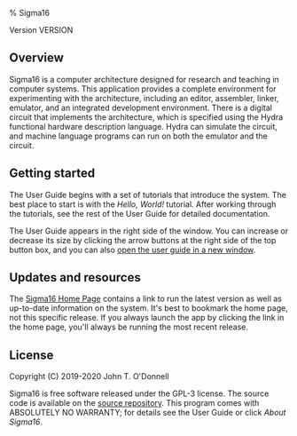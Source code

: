 % Sigma16

<!--
Sigma16: srcwelcome.md
Copyright (C) 2019, 2020 John T. O'Donnell
email: john.t.odonnell9@gmail.com
License: GNU GPL Version 3 or later. See Sigma16/README.md, LICENSE.txt

This file is part of Sigma16.  Sigma16 is free software: you can
redistribute it and/or modify it under the terms of the GNU General
Public License as published by the Free Software Foundation, either
version 3 of the License, or (at your option) any later version.
Sigma16 is distributed in the hope that it will be useful, but
WITHOUT ANY WARRANTY; without even the implied warranty of
MERCHANTABILITY or FITNESS FOR A PARTICULAR PURPOSE.  See the GNU
General Public License for more details.  You should have received
a copy of the GNU General Public License along with Sigma16.  If
not, see <https://www.gnu.org/licenses/>.

srcwelcome.md is the source file for the welcome page, which is
displayed in the welcome tab when the program starts.  The sed
preprocessor replaces VERSION with the current version number to
produce welcome.md, which pandoc uses to produce welcome.html.

-->

Version VERSION

## Overview

Sigma16 is a computer architecture designed for research and teaching
in computer systems.  This application provides a complete environment
for experimenting with the architecture, including an editor,
assembler, linker, emulator, and an integrated development
environment.  There is a digital circuit that implements the
architecture, which is specified using the Hydra functional hardware
description language.  Hydra can simulate the circuit, and machine
language programs can run on both the emulator and the circuit.

## Getting started

The User Guide begins with a set of tutorials that introduce the
system.  The best place to start is with the *Hello, World!* tutorial.
After working through the tutorials, see the rest of the User Guide
for detailed documentation.

The User Guide appears in the right side of the window.  You can
increase or decrease its size by clicking the arrow buttons at the
right side of the top button box, and you can also <a
href="../../docs/html/userguide/userguide.html" target="_blank">open
the user guide in a new window</a>.

## Updates and resources

The <a href="https://jtod.github.io/home/Sigma16/"
target="_blank">Sigma16 Home Page</a> contains a link to run the
latest version as well as up-to-date information on the system.  It's
best to bookmark the home page, not this specific release.  If you
always launch the app by clicking the link in the home page, you'll
always be running the most recent release.

## License

Copyright (C) 2019-2020 John T. O'Donnell

Sigma16 is free software released under the GPL-3 license.  The source
code is available on the <a href="https://github.com/jtod/Sigma16/"
target="_blank">source repository</a>.  This program comes with
ABSOLUTELY NO WARRANTY; for details see the User Guide or click *About
Sigma16*.
